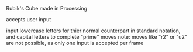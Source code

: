 Rubik's Cube made in Processing

accepts user input

input lowercase letters for thier normal counterpart in standard notation, and capital letters to complete "prime" moves
note: moves like "r2" or "u2" are not possible, as only one input is accepted per frame
